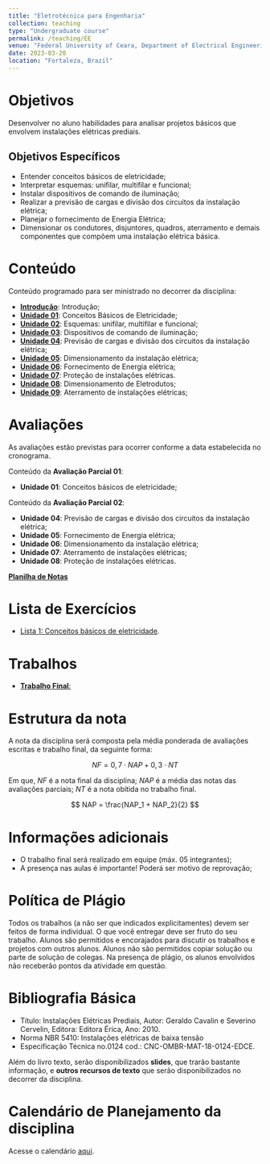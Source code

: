 ```yaml
---
title: "Eletrotécnica para Engenharia"
collection: teaching
type: "Undergraduate course"
permalink: /teaching/EE
venue: "Federal University of Ceara, Department of Electrical Engineering"
date: 2023-03-20
location: "Fortaleza, Brazil"
---
```


# Objetivos

Desenvolver no aluno habilidades para analisar projetos básicos que envolvem instalações elétricas prediais.

## Objetivos Específicos
    
- Entender conceitos básicos de eletricidade;
- Interpretar esquemas: unifilar, multifilar e funcional;
- Instalar dispositivos de comando de iluminação;
- Realizar a previsão de cargas e divisão dos circuitos da instalação elétrica;
- Planejar o fornecimento de Energia Elétrica;
- Dimensionar os condutores, disjuntores, quadros, aterramento e demais componentes que compõem uma instalação elétrica básica.


# Conteúdo

Conteúdo programado para ser ministrado no decorrer da disciplina:
- [**Introdução**](https://drive.google.com/file/d/1FqlrUERTF-MuSTvBl91MRdmVVVUfMTXF/view?usp=share_link): Introdução;
- [**Unidade 01**](https://drive.google.com/file/d/1lnucCv0ACCSn9NGtkZbWdVMVD2LKh6Rv/view?usp=share_link): Conceitos Básicos de Eletricidade;
- [**Unidade 02**](https://drive.google.com/file/d/1Dm0qjrfJtGya6GR0swf01foITubVQQ4B/view?usp=share_link): Esquemas: unifilar, multifilar e funcional;
- [**Unidade 03**](https://drive.google.com/file/d/1GX4Ild9xn3IYpiaJYiHBgNAO-DJsER_-/view?usp=share_link): Dispositivos de comando de iluminação;
- [**Unidade 04**](https://drive.google.com/file/d/1qtoLdYdh7BKuh2IQudwztrQKY-ffSLYr/view?usp=share_link): Previsão de cargas e divisão dos circuitos da instalação elétrica;
- [**Unidade 05**](https://drive.google.com/file/d/1NL-Pt1T28UCDsj6Jgrlai2-JMEvuXVIL/view?usp=share_link): Dimensionamento da instalação elétrica;
- [**Unidade 06**](https://drive.google.com/file/d/1n1jjFr7v5pG22Ijz3W_RTKoxlMI5ROAA/view?usp=share_link): Fornecimento de Energia elétrica;
- [**Unidade 07**](https://drive.google.com/file/d/15AC3blWgFxrsMyij9ioCOVyR6sUOVDTi/view?usp=share_link): Proteção de instalações elétricas.
- [**Unidade 08**](https://drive.google.com/file/d/17s0l4YEGKQxkLZWlU73E-Z5TVxO2VaNJ/view?usp=sharing): Dimensionamento de Eletrodutos;
- [**Unidade 09**](https://drive.google.com/file/d/1TSfGhYuiZklRiopILsLV0K90zHD-xHTA/view?usp=sharing): Aterramento de instalações elétricas;

# Avaliações

As avaliações estão previstas para ocorrer conforme a data estabelecida no cronograma.

Conteúdo da **Avaliação Parcial 01**:
- **Unidade 01**: Conceitos básicos de eletricidade;

Conteúdo da **Avaliação Parcial 02**:
- **Unidade 04**: Previsão de cargas e divisão dos circuitos da instalação elétrica;
- **Unidade 05**: Fornecimento de Energia elétrica;
- **Unidade 06**: Dimensionamento da instalação elétrica;
- **Unidade 07**: Aterramento de instalações elétricas;
- **Unidade 08**: Proteção de instalações elétricas.

[**Planilha de Notas**](/teaching/EE/notas)

# Lista de Exercícios

- [Lista 1: Conceitos básicos de eletricidade]().

# Trabalhos

- [**Trabalho Final**: ](/teaching/EE/Trabalho-Final)

# Estrutura da nota

A nota da disciplina será composta pela média ponderada de avaliações escritas e trabalho final, da seguinte forma:

$$
  NF = 0,7 \cdot NAP + 0,3 \cdot NT
$$

Em que, $NF$ é a nota final da disciplina; $NAP$ é a média das notas das avaliações parciais; $NT$ é a nota obitida no trabalho final.

$$
    NAP = \frac{NAP_1 + NAP_2}{2}
$$


# Informações adicionais

- O trabalho final será realizado em equipe (máx. 05 integrantes);
- A presença nas aulas é importante! Poderá ser motivo de reprovação;


# Política de Plágio

Todos os trabalhos (a não ser que indicados explicitamentes) devem ser feitos de forma individual. O que você entregar deve ser fruto do seu trabalho. Alunos são permitidos e encorajados para discutir os trabalhos e projetos com outros alunos. Alunos não são permitidos copiar solução ou parte de solução de colegas. Na presença de plágio, os alunos envolvidos não receberão pontos da atividade em questão.

# Bibliografia Básica

- Título: Instalações Elétricas Prediais, Autor: Geraldo Cavalin e Severino Cervelin, Editora: Editora Érica, Ano: 2010.
- Norma NBR 5410: Instalações elétricas de baixa tensão
- Especificação Técnica no.0124 cod.: CNC-OMBR-MAT-18-0124-EDCE.

Além do livro texto, serão disponibilizados **slides**, que trarão bastante informação, e **outros recursos de texto** que serão disponibilizados no decorrer da disciplina.

# Calendário de Planejamento da disciplina
Acesse o calendário [aqui](https://drive.google.com/file/d/1FpnhMf5eSlkUR7UmtX2dSYNA6I9zqYal/view?usp=share_link).
